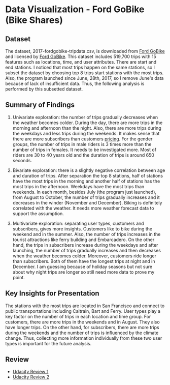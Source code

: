 # Data Visualization - Ford GoBike (Bike Shares)


## Dataset
The dataset, 2017-fordgobike-tripdata.csv, is downloaded from [Ford GoBike](https://s3.amazonaws.com/fordgobike-data/index.html) and licensed by [Ford GoBike](https://assets.fordgobike.com/data-license-agreement.html). This dataset includes 519,700 trips with 15 features such as locations, time, and user attributes. There are start and end stations. I noticed that most trips happen on the same stations, so I subset the dataset by choosing top 8 trips start stations with the most trips. Also, the program launched since June, 28th, 2017, so I remove June's data because of lack of insufficient data. Thus, the following analysis is performed by this subsetted dataset.


## Summary of Findings
1. Univariate exploration: the number of trips gradually decreases when the weather becomes colder. During the day, there are more trips in the morning and afternoon than the night. Also, there are more trips during the weekdays and less trips during the weekends. It makes sense that there are more subscribers than customers [pricing](https://www.fordgobike.com/pricing).
For the gender groups, the number of trips in male riders is 3 times more than the number of trips in females. It needs to be investigated more. Most of riders are 30 to 40 years old and the duration of trips is around 650 seconds.

2. Bivariate exploration: there is a slightly negative correlation between age and duration of trips. After separation the top 8 stations, half of stations have the most trips in the morning and another half of stations has the most trips in the afternoon. Weekdays have the most trips than weekends. In each month, besides July (the program just launched), from August to October, the number of trips gradually increases and it decreases in the winder (November and December). Biking is definitely correlated with the weather. It needs more weather forecast data to support the assumption.
3. Multivariate exploration: separating user types, customers and subscribers, gives more insights. Customers like to bike during the weekend and in the summer. Also, the number of trips increases in the tourist attractions like ferry building and Embarcadero. On the other hand, the trips in subscribers increase during the weekdays and after launching, the number of trips gradually increases and then decreases when the weather becomes colder. Moreover, customers ride longer than subscribers. Both of them have the longest trips at night and in December. I am guessing because of holiday seasons but not sure about why night trips are longer so still need more data to prove my point.

## Key Insights for Presentation  
The stations with the most trips are located in San Francisco and connect to public transportations including Caltrain, Bart and Ferry. User types play a key factor on the number of trips in each location and time group. For customers, there are more trips in the weekends and in August. They also have longer trips. On the other hand, for subscribers, there are more trips during the weekends and the number of trips is influenced by the climate change. Thus, collecting more information individually from these two user types is important for the future analysis.

## Review
* [Udacity Review 1](https://github.com/jemc36/Udacity-DAND-DataVisualization-Ford-GoBike/blob/master/Udacity%20Reviews%201.pdf)  
* [Udacity Review 2](https://github.com/jemc36/Udacity-DAND-DataVisualization-Ford-GoBike/blob/master/Udacity%20Reviews%202.pdf)   
